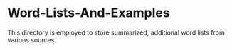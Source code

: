 # Word-Lists-And-Examples

This directory is employed to store summarized, additional word lists from various sources. 
